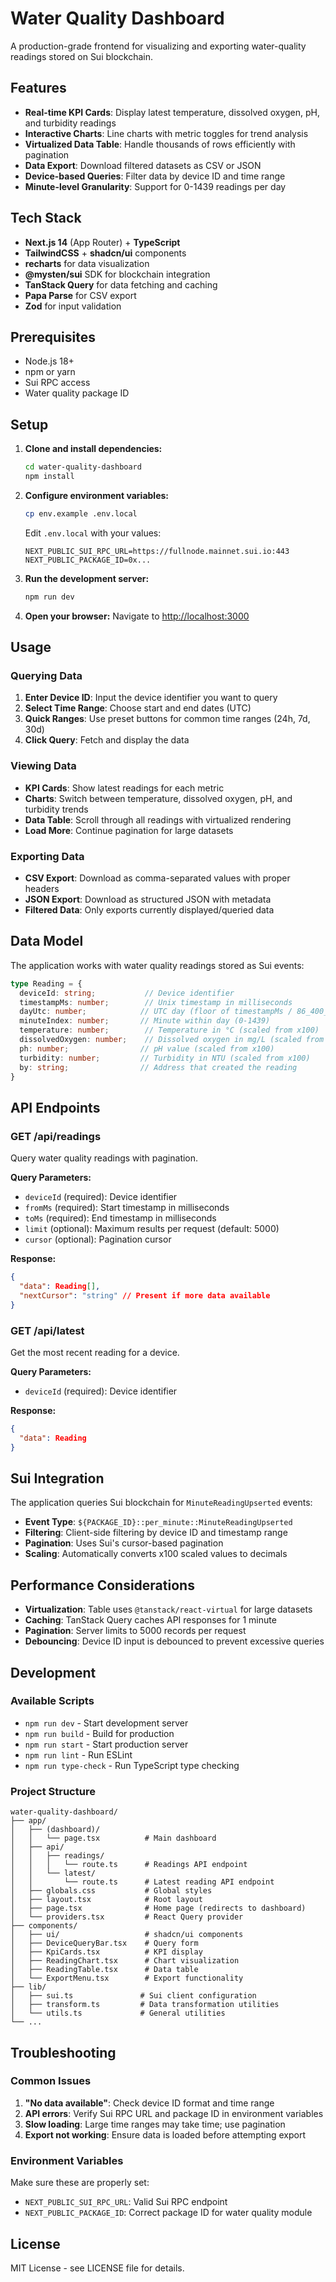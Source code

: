 # Water Quality Dashboard

A production-grade frontend for visualizing and exporting water-quality readings stored on Sui blockchain.

## Features

- **Real-time KPI Cards**: Display latest temperature, dissolved oxygen, pH, and turbidity readings
- **Interactive Charts**: Line charts with metric toggles for trend analysis
- **Virtualized Data Table**: Handle thousands of rows efficiently with pagination
- **Data Export**: Download filtered datasets as CSV or JSON
- **Device-based Queries**: Filter data by device ID and time range
- **Minute-level Granularity**: Support for 0-1439 readings per day

## Tech Stack

- **Next.js 14** (App Router) + **TypeScript**
- **TailwindCSS** + **shadcn/ui** components
- **recharts** for data visualization
- **@mysten/sui** SDK for blockchain integration
- **TanStack Query** for data fetching and caching
- **Papa Parse** for CSV export
- **Zod** for input validation

## Prerequisites

- Node.js 18+ 
- npm or yarn
- Sui RPC access
- Water quality package ID

## Setup

1. **Clone and install dependencies:**
   ```bash
   cd water-quality-dashboard
   npm install
   ```

2. **Configure environment variables:**
   ```bash
   cp env.example .env.local
   ```
   
   Edit `.env.local` with your values:
   ```env
   NEXT_PUBLIC_SUI_RPC_URL=https://fullnode.mainnet.sui.io:443
   NEXT_PUBLIC_PACKAGE_ID=0x...
   ```

3. **Run the development server:**
   ```bash
   npm run dev
   ```

4. **Open your browser:**
   Navigate to [http://localhost:3000](http://localhost:3000)

## Usage

### Querying Data

1. **Enter Device ID**: Input the device identifier you want to query
2. **Select Time Range**: Choose start and end dates (UTC)
3. **Quick Ranges**: Use preset buttons for common time ranges (24h, 7d, 30d)
4. **Click Query**: Fetch and display the data

### Viewing Data

- **KPI Cards**: Show latest readings for each metric
- **Charts**: Switch between temperature, dissolved oxygen, pH, and turbidity trends
- **Data Table**: Scroll through all readings with virtualized rendering
- **Load More**: Continue pagination for large datasets

### Exporting Data

- **CSV Export**: Download as comma-separated values with proper headers
- **JSON Export**: Download as structured JSON with metadata
- **Filtered Data**: Only exports currently displayed/queried data

## Data Model

The application works with water quality readings stored as Sui events:

```typescript
type Reading = {
  deviceId: string;           // Device identifier
  timestampMs: number;        // Unix timestamp in milliseconds
  dayUtc: number;            // UTC day (floor of timestampMs / 86_400_000)
  minuteIndex: number;       // Minute within day (0-1439)
  temperature: number;        // Temperature in °C (scaled from x100)
  dissolvedOxygen: number;    // Dissolved oxygen in mg/L (scaled from x100)
  ph: number;                // pH value (scaled from x100)
  turbidity: number;         // Turbidity in NTU (scaled from x100)
  by: string;                // Address that created the reading
}
```

## API Endpoints

### GET /api/readings
Query water quality readings with pagination.

**Query Parameters:**
- `deviceId` (required): Device identifier
- `fromMs` (required): Start timestamp in milliseconds
- `toMs` (required): End timestamp in milliseconds
- `limit` (optional): Maximum results per request (default: 5000)
- `cursor` (optional): Pagination cursor

**Response:**
```json
{
  "data": Reading[],
  "nextCursor": "string" // Present if more data available
}
```

### GET /api/latest
Get the most recent reading for a device.

**Query Parameters:**
- `deviceId` (required): Device identifier

**Response:**
```json
{
  "data": Reading
}
```

## Sui Integration

The application queries Sui blockchain for `MinuteReadingUpserted` events:

- **Event Type**: `${PACKAGE_ID}::per_minute::MinuteReadingUpserted`
- **Filtering**: Client-side filtering by device ID and timestamp range
- **Pagination**: Uses Sui's cursor-based pagination
- **Scaling**: Automatically converts x100 scaled values to decimals

## Performance Considerations

- **Virtualization**: Table uses `@tanstack/react-virtual` for large datasets
- **Caching**: TanStack Query caches API responses for 1 minute
- **Pagination**: Server limits to 5000 records per request
- **Debouncing**: Device ID input is debounced to prevent excessive queries

## Development

### Available Scripts

- `npm run dev` - Start development server
- `npm run build` - Build for production
- `npm run start` - Start production server
- `npm run lint` - Run ESLint
- `npm run type-check` - Run TypeScript type checking

### Project Structure

```
water-quality-dashboard/
├── app/
│   ├── (dashboard)/
│   │   └── page.tsx          # Main dashboard
│   ├── api/
│   │   ├── readings/
│   │   │   └── route.ts      # Readings API endpoint
│   │   └── latest/
│   │       └── route.ts      # Latest reading API endpoint
│   ├── globals.css           # Global styles
│   ├── layout.tsx            # Root layout
│   ├── page.tsx              # Home page (redirects to dashboard)
│   └── providers.tsx         # React Query provider
├── components/
│   ├── ui/                   # shadcn/ui components
│   ├── DeviceQueryBar.tsx    # Query form
│   ├── KpiCards.tsx          # KPI display
│   ├── ReadingChart.tsx      # Chart visualization
│   ├── ReadingTable.tsx      # Data table
│   └── ExportMenu.tsx        # Export functionality
├── lib/
│   ├── sui.ts               # Sui client configuration
│   ├── transform.ts         # Data transformation utilities
│   └── utils.ts             # General utilities
└── ...
```

## Troubleshooting

### Common Issues

1. **"No data available"**: Check device ID format and time range
2. **API errors**: Verify Sui RPC URL and package ID in environment variables
3. **Slow loading**: Large time ranges may take time; use pagination
4. **Export not working**: Ensure data is loaded before attempting export

### Environment Variables

Make sure these are properly set:
- `NEXT_PUBLIC_SUI_RPC_URL`: Valid Sui RPC endpoint
- `NEXT_PUBLIC_PACKAGE_ID`: Correct package ID for water quality module

## License

MIT License - see LICENSE file for details.
